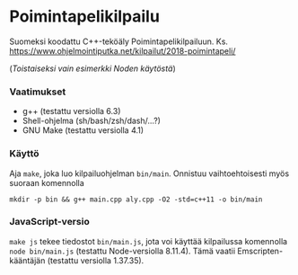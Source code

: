 # Poimintapelikilpailu

Suomeksi koodattu C++-teköäly Poimintapelikilpailuun.
Ks. https://www.ohjelmointiputka.net/kilpailut/2018-poimintapeli/

(_Toistaiseksi vain esimerkki Noden käytöstä_)

### Vaatimukset

 * g++ (testattu versiolla 6.3)
 * Shell-ohjelma (sh/bash/zsh/dash/...?)
 * GNU Make (testattu versiolla 4.1)

### Käyttö

Aja `make`, joka luo kilpailuohjelman `bin/main`. Onnistuu vaihtoehtoisesti
myös suoraan komennolla

    mkdir -p bin && g++ main.cpp aly.cpp -O2 -std=c++11 -o bin/main

### JavaScript-versio

`make js` tekee tiedostot `bin/main.js`, jota voi käyttää kilpailussa
 komennolla `node bin/main.js` (testattu Node-versiolla 8.11.4). Tämä vaatii
 Emscripten-kääntäjän (testattu versiolla 1.37.35).

